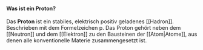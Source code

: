 #### Was ist ein Proton?
Das **Proton** ist ein stabiles, elektrisch positiv geladenes [[Hadron]]. Beschrieben mit dem Formelzeichen p. 
Das Proton gehört neben dem [[Neutron]] und dem [[Elektron]] zu den Bausteinen der [[Atom|Atome]], aus denen alle konventionelle Materie zusammengesetzt ist.